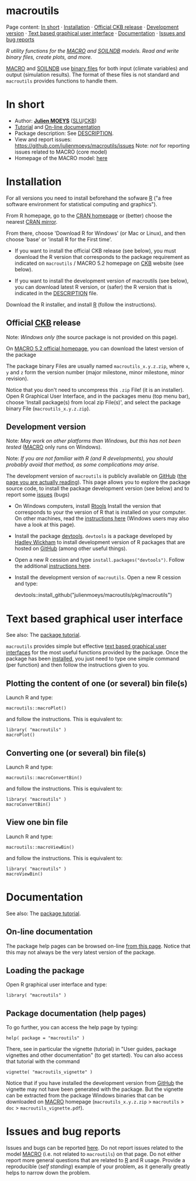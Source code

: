 <!-- [![Build Status](https://travis-ci.org/julienmoeys/macroutils.svg?branch=master)](https://travis-ci.org/julienmoeys/macroutils) -->

macroutils
==========

Page content: 
[In short](#inshort) &middot; 
[Installation](#installation) &middot; 
[Official CKB release](#official) &middot; 
[Development version](#development) &middot; 
[Text based graphical user interface](#text_gui) &middot; 
[Documentation](#doc) &middot; 
[Issues and bug reports](#issues) 



_R utility functions for the [MACRO][] and [SOILNDB][] models._ 
_Read and write binary files, create plots, and more._

[MACRO][] and [SOILNDB][] use [binary files][binary_files] for 
both input (climate variables) and output (simulation results). 
The format of these files is not standard and `macroutils` 
provides functions to handle them. 



In short    <a id="inshort"></a>
========

*   Author: **[Julien MOEYS][julienmoeys]** ([SLU][]/[CKB][])
*   [Tutorial][macroutils_tuto] and [On-line documentation][macroutils_help] 
*   Package description: See [DESCRIPTION](https://github.com/julienmoeys/macroutils/blob/master/pkg/macroutils/DESCRIPTION).
*   View and report issues: https://github.com/julienmoeys/macroutils/issues 
    Note: _not_ for reporting issues related to MACRO (core 
    model)
*   Homepage of the MACRO model: [here][MACRO]



Installation    <a id="installation"></a>
============

For all versions you need to install beforehand the sofware [R][] 
("a free software environment for statistical computing and graphics").

From R homepage, go to the [CRAN homepage][CRAN] or (better) choose 
the nearest [CRAN mirror][CRAN_mirrors].

From there, choose 'Download R for Windows' (or Mac or Linux), and 
then choose 'base' or 'install R for the First time'.

*   If you want to install the official CKB release (see below), you 
    must download the R version that corresponds to the package 
    requirement as indicated on `macroutils` / MACRO 5.2 homepage 
    on [CKB][] website (see below).

*   If you want to install the development version of macroutils (see 
    below), you can download latest R version, or (safer) the R 
    version that is indicated in the 
    [DESCRIPTION](/pkg/macroutils/DESCRIPTION) file.

Download the R installer, and install [R][] (follow the 
instructions).



Official [CKB][] release    <a id="official"></a>
------------------------

Note: _Windows only_ (the source package is not provided on this 
page).

On [MACRO 5.2 official homepage][MACRO], you can download the 
latest version of the package

The package binary Files are usually named `macroutils_x.y.z.zip`, 
where `x`, `y` and `z` form the version number (major milestone, 
minor milestone, minor revision).

Notice that you don't need to uncompress this `.zip` File! (it is 
an installer). Open R Graphical User Interface, and in the packages
menu (top menu bar), choose 'Install package(s) from local zip 
File(s)', and select the package binary File (`macroutils_x.y.z.zip`).



Development version    <a id="development"></a>
-------------------

Note: _May work on other platforms than Windows, but this has not_ 
_been tested_ ([MACRO][] only runs on Windows).

Note: _If you are not familiar with R (and R developments), you 
should probably avoid that method, as some complications may arise_.

The development version of `macroutils` is publicly available 
on [GitHub][] ([the page you are actually reading][macroutils_gh]). 
This page allows you to explore the package source code, to install 
the package development version (see below) and to report some 
[issues][macroutils_issues] (bugs)

*   On Windows computers, install [Rtools][] Install the 
    version that corresponds to your the version of R that is 
    installed on your computer. On other machines, read the 
    [instructions here][devtools_readme] (Windows users may also 
    have a look at this page).
    
*   Install the package [devtools][]. `devtools` is a package 
    developed by [Hadley Wickham][HadleyWickham] to install 
    development version of R packages that are hosted on [GitHub][] 
    (among other useful things).
    
*   Open a new R cession and type `install.packages("devtools")`.
    Follow the additional [instructions here][devtools_readme].
    
*   Install the development version of `macroutils`. Open a new R 
    cession and type:


    devtools::install_github("julienmoeys/macroutils/pkg/macroutils")



Text based graphical user interface    <a id="text_gui"></a>
===================================

See also: The [package tutorial][macroutils_tuto]. 

`macroutils` provides simple but effective [text based graphical 
user interfaces][text_gui] for the most useful functions 
provided by the package. Once the package has been 
[installed](#installation), you just need to type one 
simple command (per function) and then follow the instructions 
given to you.



Plotting the content of one (or several) bin file(s)
----------------------------------------------------

Launch R and type:

    macroutils::macroPlot()

and follow the instructions. This is equivalent to:

    library( "macroutils" )
    macroPlot()



Converting one (or several) bin file(s)
----------------------------------------------------

Launch R and type:

    macroutils::macroConvertBin()

and follow the instructions. This is equivalent to:

    library( "macroutils" )
    macroConvertBin()



View one bin file
-----------------

Launch R and type:

    macroutils::macroViewBin()

and follow the instructions. This is equivalent to:

    library( "macroutils" )
    macroViewBin()




Documentation    <a id="doc"></a>
=============

See also: The [package tutorial][macroutils_tuto]. 



On-line documentation
---------------------

The package help pages can be browsed on-line 
[from this page][macroutils_help]. Notice that this may not 
always be the very latest version of the package.



Loading the package
-------------------

Open R graphical user interface and type:

    library( "macroutils" )



Package documentation (help pages)
----------------------------------

To go further, you can access the help page by typing:

    help( package = "macroutils" )

There, see in particular the vignette (tutorial) in "User guides, 
package vignettes and other documentation" (to get started). You 
can also access that tutorial with the command

    vignette( "macroutils_vignette" )

Notice that if you have installed the development version from 
[GitHub][] the vignette may not have been generated with the 
package. But the vignette can be extracted from the package 
Windows binaries that can be downloaded on [MACRO][] homepage 
(`macroutils_x.y.z.zip` > `macroutils` > `doc` > 
`macroutils_vignette.pdf`).



Issues and bug reports    <a id="issues"></a>
======================

Issues and bugs can be reported [here][macroutils_issues]. Do not 
report issues related to the model [MACRO][] (i.e. not related to 
`macroutils`) on that page. Do not either report more general 
questions that are related to [R][] and R usage. Provide a 
reproducible (_self standing_) example of your problem, as it 
generally greatly helps to narrow down the problem.



<!--- Links         -->
[SLU]:              http://www.slu.se/en/ "Swedish University of Agricultural Sciences"
[CKB]:              http://www.slu.se/en/collaborative-centres-and-projects/centre-for-chemical-pesticides-ckb1/ "The Centre for Chemical Pesticides (CKB)"
[MACRO]:            http://www.slu.se/en/collaborative-centres-and-projects/centre-for-chemical-pesticides-ckb1/areas-of-operation-within-ckb/models/macro-52/ "MACRO - pesticide fate in soils (SLU/CKB)"
[GitHub]:           https://github.com/ "GitHub"
[macroutils_gh]:    https://github.com/julienmoeys/macroutils "R package macroutils (on GitHub)"
[macroutils_issues]:https://github.com/julienmoeys/macroutils/issues "Issues on the package macroutils"
[macroutils_help]:  http://julienmoeys.github.io/macroutils/ "Documentation for package 'macroutils'"
[R]:                http://www.r-project.org/ "R is a free software environment for statistical computing and graphics"
[CRAN]:             http://cran.r-project.org/ "The Comprehensive R Archive Network"
[CRAN_mirrors]:     http://cran.r-project.org/mirrors.html "CRAN Mirrors"
[Rtools]:           http://cran.r-project.org/bin/windows/Rtools/ "Rtools: Building R for Windows"
[devtools_readme]:  http://cran.r-project.org/web/packages/devtools/README.html "README page of devtools"
[devtools]:         http://cran.r-project.org/web/packages/devtools "R package devtools"
[HadleyWickham]:    http://had.co.nz/ "Hadley Wickham homepage"
[text_gui]:         http://en.wikipedia.org/wiki/Text-based_user_interface "Text-based user interface (Wikipedia)"
[julienmoeys]:      http://www.julienmoeys.info "Julien Moeys homepage"
[binary_files]:     https://en.wikipedia.org/wiki/Binary_file "Binary files (Wikipedia)"
[SOILNDB]:          http://www.slu.se/en/collaborative-centres-and-projects/slu-water-hub/models/soilndb/ "SoilN DB homepage" 
[macroutils_tuto]:  https://github.com/julienmoeys/macroutils/blob/master/pkg/macroutils/inst/doc/macroutils_vignette.pdf "macroutils tutorial" 

